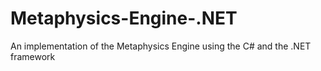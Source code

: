 Metaphysics-Engine-.NET
=======================

An implementation of the Metaphysics Engine using the C# and the .NET framework
